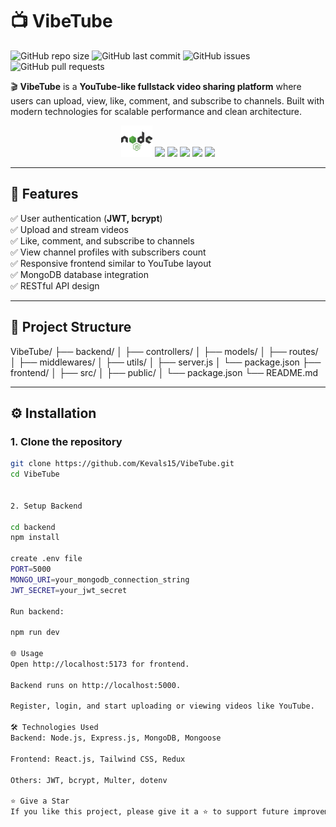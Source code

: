 # 📺 VibeTube

![GitHub repo size](https://img.shields.io/github/repo-size/Kevals15/VibeTube?color=blue&style=flat-square)
![GitHub last commit](https://img.shields.io/github/last-commit/Kevals15/VibeTube?color=green&style=flat-square)
![GitHub issues](https://img.shields.io/github/issues/Kevals15/VibeTube?style=flat-square)
![GitHub pull requests](https://img.shields.io/github/issues-pr/Kevals15/VibeTube?style=flat-square)

🎬 **VibeTube** is a **YouTube-like fullstack video sharing platform** where users can upload, view, like, comment, and subscribe to channels. Built with modern technologies for scalable performance and clean architecture.

<div align="center">




<img src="https://raw.githubusercontent.com/devicons/devicon/master/icons/nodejs/nodejs-original-wordmark.svg" alt="nodejs" width="50" height="50"/>
<img src="https://img.shields.io/badge/Express.js-000000?style=for-the-badge&logo=express&logoColor=white" />
<img src="https://img.shields.io/badge/MongoDB-4EA94B?style=for-the-badge&logo=mongodb&logoColor=white" />
<img src="https://img.shields.io/badge/React.js-61DAFB?style=for-the-badge&logo=react&logoColor=black" />
<img src="https://img.shields.io/badge/Tailwind CSS-06B6D4?style=for-the-badge&logo=tailwindcss&logoColor=white" />
<img src="https://img.shields.io/badge/Redux-764ABC?style=for-the-badge&logo=redux&logoColor=white" />

</div>

---

## 🚀 **Features**

✅ User authentication (**JWT, bcrypt**)  
✅ Upload and stream videos  
✅ Like, comment, and subscribe to channels  
✅ View channel profiles with subscribers count  
✅ Responsive frontend similar to YouTube layout  
✅ MongoDB database integration  
✅ RESTful API design

---

## 📁 **Project Structure**

VibeTube/
├── backend/
│ ├── controllers/
│ ├── models/
│ ├── routes/
│ ├── middlewares/
│ ├── utils/
│ ├── server.js
│ └── package.json
├── frontend/
│ ├── src/
│ ├── public/
│ └── package.json
└── README.md


---

## ⚙️ **Installation**

### **1. Clone the repository**

```bash
git clone https://github.com/Kevals15/VibeTube.git
cd VibeTube


2. Setup Backend

cd backend
npm install

create .env file
PORT=5000
MONGO_URI=your_mongodb_connection_string
JWT_SECRET=your_jwt_secret

Run backend:

npm run dev

🌐 Usage
Open http://localhost:5173 for frontend.

Backend runs on http://localhost:5000.

Register, login, and start uploading or viewing videos like YouTube.

🛠️ Technologies Used
Backend: Node.js, Express.js, MongoDB, Mongoose

Frontend: React.js, Tailwind CSS, Redux

Others: JWT, bcrypt, Multer, dotenv

⭐ Give a Star
If you like this project, please give it a ⭐ to support future improvements!